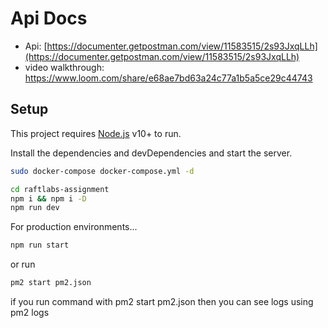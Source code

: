 # Api Docs
- Api: [https://documenter.getpostman.com/view/11583515/2s93JxqLLh](https://documenter.getpostman.com/view/11583515/2s93JxqLLh)
- video walkthrough: https://www.loom.com/share/e68ae7bd63a24c77a1b5a5ce29c44743



## Setup

This project requires [Node.js](https://nodejs.org/) v10+ to run.

Install the dependencies and devDependencies and start the server.
```sh
sudo docker-compose docker-compose.yml -d
```

```sh
cd raftlabs-assignment
npm i && npm i -D
npm run dev
```

For production environments...

```sh
npm run start
```
or run 
```sh
pm2 start pm2.json
```

if you run command with pm2 start pm2.json then you can see logs using pm2 logs


